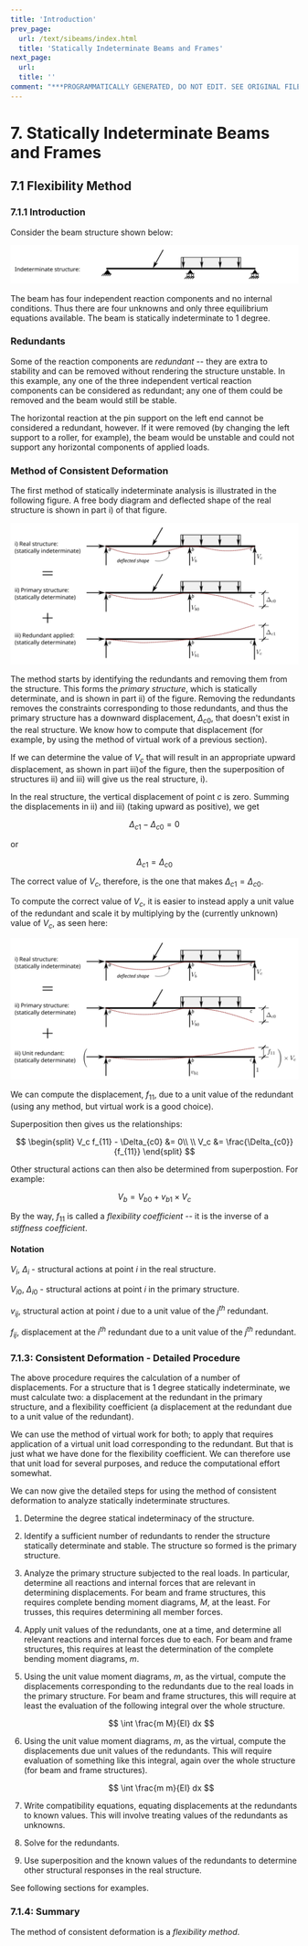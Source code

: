 ```yaml
---
title: 'Introduction'
prev_page:
  url: /text/sibeams/index.html
  title: 'Statically Indeterminate Beams and Frames'
next_page:
  url: 
  title: ''
comment: "***PROGRAMMATICALLY GENERATED, DO NOT EDIT. SEE ORIGINAL FILES IN /content***"
---
```

# 7. Statically Indeterminate Beams and Frames
 
## 7.1 Flexibility Method
 
### 7.1.1 Introduction
 
 
Consider the beam structure shown below:

![Figure](../../../..//images/sibeams/flexibility/introduction/consistent-deformation-0.svg)

The beam has four independent reaction components and no internal
conditions.  Thus there are four unknowns and only three equilibrium
equations available.  The beam is statically indeterminate to 1
degree.

### Redundants

Some of the reaction components are _redundant_ -- they are extra to
stability and can be removed without rendering the structure unstable.
In this example, any one of the three independent vertical reaction
components can be considered as redundant; any one of them could be
removed and the beam would still be stable.

The horizontal reaction at the pin support on the left end cannot be
considered a redundant, however.  If it were removed (by changing the
left support to a roller, for example), the beam would be unstable and
could not support any horizontal components of applied loads.

### Method of Consistent Deformation

The first method of statically indeterminate analysis is illustrated
in the following figure.  A free body diagram and deflected shape of
the real structure is shown in part i) of that figure.

![Figure](../../../..//images/sibeams/flexibility/introduction/consistent-deformation-1.svg)
 

The method starts by identifying the redundants and removing them from
the structure.  This forms the _primary structure_, which is
statically determinate, and is shown in part ii) of the figure.
Removing the redundants removes the constraints corresponding to those
redundants, and thus the primary structure has a downward
displacement, $\Delta_{c0}$, that doesn't exist in the real
structure.  We know how to compute that displacement (for example, by
using the method of virtual work of a previous section).

If we can determine the value of $V_c$ that will result in an
appropriate upward displacement, as shown in part iii)of the figure,
then the superposition of structures ii) and iii) will give us the
real structure, i).  

In the real structure, the vertical displacement of point _c_ is zero.
Summing the displacements in ii) and iii) (taking upward as positive),
we get

$$
\Delta_{c1} - \Delta_{c0} = 0
$$

or

$$
\Delta_{c1} = \Delta_{c0}
$$

The correct value of $V_c$, therefore, is the one that makes
$\Delta_{c1} = \Delta_{c0}$.


To compute the correct value of $V_c$, it is easier to
instead apply a unit value of the redundant and scale it by multiplying
by the (currently unknown) value of $V_c$, as seen here:

 ![Figure](../../../..//images/sibeams/flexibility/introduction/consistent-deformation-3.svg)

We can compute the displacement, $f_{11}$, due to a unit value of the
redundant (using any method, but virtual work is a good choice).

Superposition then gives us the relationships:

$$
   \begin{split}
   V_c f_{11} - \Delta_{c0} &= 0\\
   \\
   V_c &= \frac{\Delta_{c0}}{f_{11}}
   \end{split}
$$

Other structural actions can then also be determined from superpostion.
For example:

$$
V_b = V_{b0} + v_{b1}\times V_c
$$

By the way, $f_{11}$ is called a _flexibility coefficient_ -- it is
the inverse of a _stiffness coefficient_.

#### Notation

$V_i$, $\Delta_i$ - structural actions at point $i$ in the real structure.

$V_{i0}$, $\Delta_{i0}$ - structural actions at point $i$ in the primary structure.

$v_{ij}$, structural action at point $i$ due to a unit value of the $j^{th}$ redundant.

$f_{ij}$, displacement at the $i^{th}$ redundant due to a unit value of the $j^{th}$ redundant.

### 7.1.3: Consistent Deformation - Detailed Procedure


The above procedure requires the calculation of a number of
displacements.  For a structure that is 1 degree statically
indeterminate, we must calculate two: a displacement at the redundant
in the primary structure, and a flexibility coefficient (a
displacement at the redundant due to a unit value of the redundant).

We can use the method of virtual work for both; to apply that requires
application of a virtual unit load corresponding to the redundant.
But that is just what we have done for the flexibility coefficient.
We can therefore use that unit load for several purposes, and reduce
the computational effort somewhat.

We can now give the detailed steps for using the method of consistent
deformation to analyze statically indeterminate structures.

1. Determine the degree statical indeterminacy of the structure.

1. Identify a sufficient number of redundants to render the structure
   statically determinate and stable.  The structure so formed is the
   primary structure.

1. Analyze the primary structure subjected to the real loads.  In
   particular, determine all reactions and internal forces that are
   relevant in determining displacements.  For beam and frame
   structures, this requires complete bending moment diagrams, $M$, at
   the least.  For trusses, this requires determining all member
   forces.

1. Apply unit values of the redundants, one at a time, and determine
   all relevant reactions and internal forces due to each.  For beam
   and frame structures, this requires at least the determination of
   the complete bending moment diagrams, $m$.

1. Using the unit value moment diagrams, $m$, as the virtual, compute
   the displacements corresponding to the redundants due to the real
   loads in the primary structure.  For beam and frame structures,
   this will require at least the evaluation of the following integral
   over the whole structure.

   $$
      \int \frac{m M}{EI} dx
   $$
   

1. Using the unit value moment diagrams, $m$, as the virtual, compute
   the displacements due unit values of the redundants.  This will
   require evaluation of something like this integral, again over the
   whole structure (for beam and frame structures).

   $$
      \int \frac{m m}{EI} dx
   $$


1. Write compatibility equations, equating displacements at the
   redundants to known values.  This will involve treating values of
   the redundants as unknowns.

1. Solve for the redundants.

1. Use superposition and the known values of the redundants to
   determine other structural responses in the real structure.

See following sections for examples.


### 7.1.4: Summary

The method of consistent deformation is a _flexibility method_.
